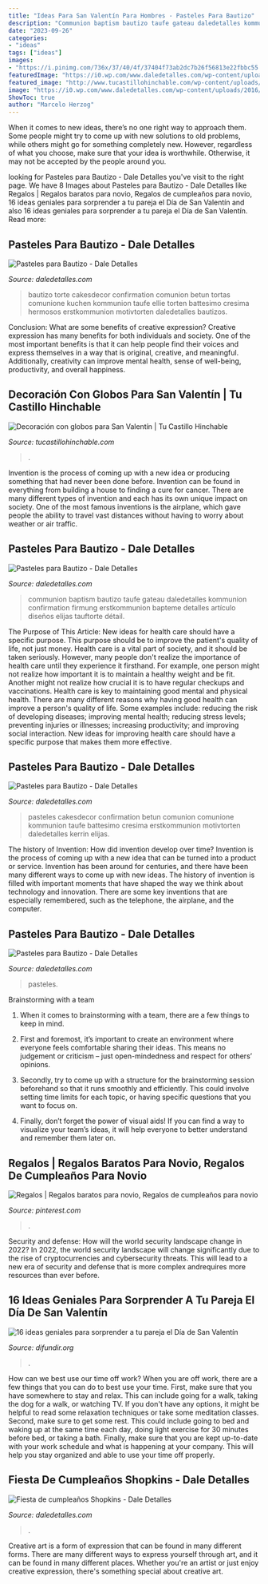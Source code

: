 ```yaml
---
title: "Ideas Para San Valentín Para Hombres - Pasteles Para Bautizo"
description: "Communion baptism bautizo taufe gateau daledetalles kommunion confirmation firmung erstkommunion bapteme detalles artículo diseños elijas tauftorte détail"
date: "2023-09-26"
categories:
- "ideas"
tags: ["ideas"]
images:
- "https://i.pinimg.com/736x/37/40/4f/37404f73ab2dc7b26f56813e22fbbc55.jpg"
featuredImage: "https://i0.wp.com/www.daledetalles.com/wp-content/uploads/2016/06/pastel-para-bautizo28.jpg"
featured_image: "http://www.tucastillohinchable.com/wp-content/uploads/Centro-de-mesa-de-amor-y-amistad-5.jpg"
image: "https://i0.wp.com/www.daledetalles.com/wp-content/uploads/2016/06/pastel-para-bautizo28.jpg"
ShowToc: true
author: "Marcelo Herzog"
---
```



When it comes to new ideas, there’s no one right way to approach them. Some people might try to come up with new solutions to old problems, while others might go for something completely new. However, regardless of what you choose, make sure that your idea is worthwhile. Otherwise, it may not be accepted by the people around you.

	

		
looking for Pasteles para Bautizo - Dale Detalles you've visit to the right page. We have 8 Images about Pasteles para Bautizo - Dale Detalles like Regalos | Regalos baratos para novio, Regalos de cumpleaños para novio, 16 ideas geniales para sorprender a tu pareja el Día de San Valentín and also 16 ideas geniales para sorprender a tu pareja el Día de San Valentín. Read more:
		
    
## Pasteles Para Bautizo - Dale Detalles

<img loading=lazy src="https://i1.wp.com/www.daledetalles.com/wp-content/uploads/2016/06/pastel-para-bautizo4.jpg" onerror="this.onerror=null;this.src='https://tse2.mm.bing.net/th?id=OIP.c_KVjgi8yj-6RFwV7UVMZgAAAA&amp;pid=15.1';" alt="Pasteles para Bautizo - Dale Detalles">

_Source: daledetalles.com_

>bautizo torte cakesdecor confirmation comunion betun tortas comunione kuchen kommunion taufe ellie torten battesimo cresima hermosos erstkommunion motivtorten daledetalles bautizos. 

	

Conclusion: What are some benefits of creative expression?
Creative expression has many benefits for both individuals and society. One of the most important benefits is that it can help people find their voices and express themselves in a way that is original, creative, and meaningful. Additionally, creativity can improve mental health, sense of well-being, productivity, and overall happiness.

    
## Decoración Con Globos Para San Valentín | Tu Castillo Hinchable

<img loading=lazy src="http://www.tucastillohinchable.com/wp-content/uploads/Centro-de-mesa-de-amor-y-amistad-5.jpg" onerror="this.onerror=null;this.src='https://tse2.mm.bing.net/th?id=OIP.l6HHSNmWcCCJBD0O7emWIQHaFj&amp;pid=15.1';" alt="Decoración con globos para San Valentín | Tu Castillo Hinchable">

_Source: tucastillohinchable.com_

>. 

	

Invention is the process of coming up with a new idea or producing something that had never been done before. Invention can be found in everything from building a house to finding a cure for cancer. There are many different types of invention and each has its own unique impact on society. One of the most famous inventions is the airplane, which gave people the ability to travel vast distances without having to worry about weather or air traffic.

    
## Pasteles Para Bautizo - Dale Detalles

<img loading=lazy src="https://i0.wp.com/www.daledetalles.com/wp-content/uploads/2016/06/pastel-para-bautizo13.jpg?resize=550%2C824" onerror="this.onerror=null;this.src='https://tse2.mm.bing.net/th?id=OIP.WnK-LN38ZsZ6E_SZNR2JqQHaLG&amp;pid=15.1';" alt="Pasteles para Bautizo - Dale Detalles">

_Source: daledetalles.com_

>communion baptism bautizo taufe gateau daledetalles kommunion confirmation firmung erstkommunion bapteme detalles artículo diseños elijas tauftorte détail. 

	

The Purpose of This Article: New ideas for health care should have a specific purpose. This purpose should be to improve the patient's quality of life, not just money.
Health care is a vital part of society, and it should be taken seriously. However, many people don't realize the importance of health care until they experience it firsthand. For example, one person might not realize how important it is to maintain a healthy weight and be fit. Another might not realize how crucial it is to have regular checkups and vaccinations. Health care is key to maintaining good mental and physical health. There are many different reasons why having good health can improve a person's quality of life. Some examples include: reducing the risk of developing diseases; improving mental health; reducing stress levels; preventing injuries or illnesses; increasing productivity; and improving social interaction. New ideas for improving health care should have a specific purpose that makes them more effective.

    
## Pasteles Para Bautizo - Dale Detalles

<img loading=lazy src="https://i1.wp.com/www.daledetalles.com/wp-content/uploads/2016/06/pastel-para-bautizo4.jpg?resize=551%2C826" onerror="this.onerror=null;this.src='https://tse4.mm.bing.net/th?id=OIP.B_8byrWUDgEANCSjfGwjGgHaLG&amp;pid=15.1';" alt="Pasteles para Bautizo - Dale Detalles">

_Source: daledetalles.com_

>pasteles cakesdecor confirmation betun comunion comunione kommunion taufe battesimo cresima erstkommunion motivtorten daledetalles kerrin elijas. 

	

The history of Invention: How did invention develop over time?
Invention is the process of coming up with a new idea that can be turned into a product or service. Invention has been around for centuries, and there have been many different ways to come up with new ideas. The history of invention is filled with important moments that have shaped the way we think about technology and innovation. There are some key inventions that are especially remembered, such as the telephone, the airplane, and the computer.

    
## Pasteles Para Bautizo - Dale Detalles

<img loading=lazy src="https://i0.wp.com/www.daledetalles.com/wp-content/uploads/2016/06/pastel-para-bautizo28.jpg" onerror="this.onerror=null;this.src='https://tse3.mm.bing.net/th?id=OIP.0Lwge8J0R85BmQzKHLBJvAHaLH&amp;pid=15.1';" alt="Pasteles para Bautizo - Dale Detalles">

_Source: daledetalles.com_

>pasteles. 

	

Brainstorming with a team
1. When it comes to brainstorming with a team, there are a few things to keep in mind.
2. First and foremost, it’s important to create an environment where everyone feels comfortable sharing their ideas. This means no judgement or criticism – just open-mindedness and respect for others’ opinions.

3. Secondly, try to come up with a structure for the brainstorming session beforehand so that it runs smoothly and efficiently. This could involve setting time limits for each topic, or having specific questions that you want to focus on.

4. Finally, don’t forget the power of visual aids! If you can find a way to visualize your team’s ideas, it will help everyone to better understand and remember them later on.

    
## Regalos | Regalos Baratos Para Novio, Regalos De Cumpleaños Para Novio

<img loading=lazy src="https://i.pinimg.com/736x/37/40/4f/37404f73ab2dc7b26f56813e22fbbc55.jpg" onerror="this.onerror=null;this.src='https://tse1.mm.bing.net/th?id=OIP.f3OmnQ4vakykJlQwnRfsWAHaNL&amp;pid=15.1';" alt="Regalos | Regalos baratos para novio, Regalos de cumpleaños para novio">

_Source: pinterest.com_

>. 

	

Security and defense: How will the world security landscape change in 2022?
In 2022, the world security landscape will change significantly due to the rise of cryptocurrencies and cybersecurity threats. This will lead to a new era of security and defense that is more complex andrequires more resources than ever before.

    
## 16 Ideas Geniales Para Sorprender A Tu Pareja El Día De San Valentín

<img loading=lazy src="https://difundir.org/wp-content/uploads/2015/01/sanvalentin12.jpg" onerror="this.onerror=null;this.src='https://tse1.mm.bing.net/th?id=OIP.Jd_Ap_2xwjdk72H3nZtJXwAAAA&amp;pid=15.1';" alt="16 ideas geniales para sorprender a tu pareja el Día de San Valentín">

_Source: difundir.org_

>. 

	

How can we best use our time off work?
When you are off work, there are a few things that you can do to best use your time. First, make sure that you have somewhere to stay and relax. This can include going for a walk, taking the dog for a walk, or watching TV. If you don't have any options, it might be helpful to read some relaxation techniques or take some meditation classes. Second, make sure to get some rest. This could include going to bed and waking up at the same time each day, doing light exercise for 30 minutes before bed, or taking a bath. Finally, make sure that you are kept up-to-date with your work schedule and what is happening at your company. This will help you stay organized and able to use your time off properly.

    
## Fiesta De Cumpleaños Shopkins - Dale Detalles

<img loading=lazy src="https://i0.wp.com/www.daledetalles.com/wp-content/uploads/2016/01/Shopkins7.jpeg" onerror="this.onerror=null;this.src='https://tse4.mm.bing.net/th?id=OIP.fAFRxEcm9HRYfVCeqODwjwHaLH&amp;pid=15.1';" alt="Fiesta de cumpleaños Shopkins - Dale Detalles">

_Source: daledetalles.com_

>. 

	

Creative art is a form of expression that can be found in many different forms. There are many different ways to express yourself through art, and it can be found in many different places. Whether you're an artist or just enjoy creative expression, there's something special about creative art.

